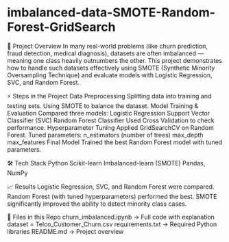 # imbalanced-data-SMOTE-Random-Forest-GridSearch
🚀 Project Overview
In many real-world problems (like churn prediction, fraud detection, medical diagnosis), datasets are often imbalanced — meaning one class heavily outnumbers the other.
This project demonstrates how to handle such datasets effectively using SMOTE (Synthetic Minority Oversampling Technique) and evaluate models with Logistic Regression, SVC, and Random Forest.

⚡ Steps in the Project
Data Preprocessing
Splitting data into training and testing sets.
Using SMOTE to balance the dataset.
Model Training & Evaluation
Compared three models:
Logistic Regression
Support Vector Classifier (SVC)
Random Forest Classifier
Used Cross Validation to check performance.
Hyperparameter Tuning
Applied GridSearchCV on Random Forest.
Tuned parameters:
n_estimators (number of trees)
max_depth
max_features
Final Model
Trained the best Random Forest model with tuned parameters.

🛠️ Tech Stack
Python
Scikit-learn
Imbalanced-learn (SMOTE)
Pandas, NumPy

📈 Results
Logistic Regression, SVC, and Random Forest were compared.
Random Forest (with tuned hyperparameters) performed the best.
SMOTE significantly improved the ability to detect minority class cases.

📂 Files in this Repo
churn_imbalanced.ipynb → Full code with explanation
dataset = Telco_Customer_Churn.csv
requirements.txt → Required Python libraries
README.md → Project overview
